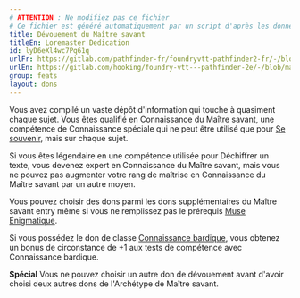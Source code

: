 ```yaml
---
# ATTENTION : Ne modifiez pas ce fichier
# Ce fichier est généré automatiquement par un script d'après les données du module Foundry VTT officiel et de sa traduction
title: Dévouement du Maître savant
titleEn: Loremaster Dedication
id: lyD6eXl4wc7Pq61q
urlFr: https://gitlab.com/pathfinder-fr/foundryvtt-pathfinder2-fr/-/blob/master/data/feats/lyD6eXl4wc7Pq61q.htm
urlEn: https://gitlab.com/hooking/foundry-vtt---pathfinder-2e/-/blob/master/packs/data/feats.db/loremaster-dedication.json
group: feats
layout: dons
---
```

Vous avez compilé un vaste dépôt d'information qui touche à quasiment chaque sujet. Vous êtes qualifié en Connaissance du Maître savant, une compétence de Connaissance spéciale qui ne peut être utilisé que pour [Se souvenir](../actions/se-souvenir-connaissance.md), mais sur chaque sujet.

Si vous êtes légendaire en une compétence utilisée pour Déchiffrer un texte, vous devenez expert en Connaissance du Maître savant, mais vous ne pouvez pas augmenter votre rang de maîtrise en Connaissance du Maître savant par un autre moyen.

Vous pouvez choisir des dons parmi les dons supplémentaires du Maître savant entry même si vous ne remplissez pas le prérequis [Muse Énigmatique](../class-features/muse---énigmatique.md).

Si vous possédez le don de classe [Connaissance bardique](connaissance-bardique.md), vous obtenez un bonus de circonstance de +1 aux tests de compétence avec Connaissance bardique.

**Spécial** Vous ne pouvez choisir un autre don de dévouement avant d'avoir choisi deux autres dons de l'Archétype de Maître savant.


